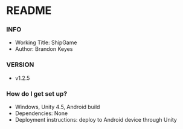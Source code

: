 # README #

### INFO ###

* Working Title: ShipGame
* Author: Brandon Keyes

### VERSION ###

* v1.2.5

### How do I get set up? ###

* Windows, Unity 4.5, Android build
* Dependencies: None
* Deployment instructions: deploy to Android device through Unity